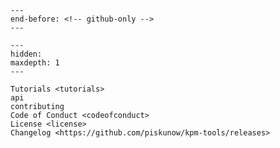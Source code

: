 ```{include} ../README.md
---
end-before: <!-- github-only -->
---
```

[license]: license
[contributor guide]: contributing
[python api]: api

```{toctree}
---
hidden:
maxdepth: 1
---

Tutorials <tutorials>
api
contributing
Code of Conduct <codeofconduct>
License <license>
Changelog <https://github.com/piskunow/kpm-tools/releases>
```
